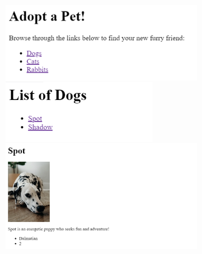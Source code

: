 ![one](https://github.com/Prathviraj-B-N/Flask_practice/blob/main/intro/img/flask1.PNG)
![two](https://github.com/Prathviraj-B-N/Flask_practice/blob/main/intro/img/flask2.PNG)
![three](https://github.com/Prathviraj-B-N/Flask_practice/blob/main/intro/img/flask3.PNG)
